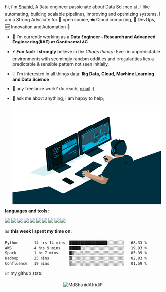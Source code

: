 hi, i'm [Shahid](https://www.linkedin.com/in/md-shahid-afridi-p-b5a72a1a3/), A Data engineer passionate about Data Science :bar_chart:. I like automating, building scalable pipelines, improving and optimizing systems. I am a Strong Advocate for 📜 open source, :cloud: Cloud computing, 🚀 DevOps, :new: Innovation and Automation :robot: 

- 🌱 I’m currently working as a **Data Engineer - Research and Advanced Engineering(RAE) at Continental AG**
- ⚡ **Fun fact:** I **strongly** believe in the *Chaos theory*: Even in unpredictable environments with seemingly random oddities and irregularities lies a predictable & sensible pattern not seen initially.
- :bulb: I'm interested in all things data: **Big Data, Cloud, Machine Learning and Data Science**
- 💼 any freelance work? do reach, [email](mailto:mdshahidafridip@gmail.com) :)
- 💬 ask me about anything, i am happy to help;


  <img align="center" alt="GIF" src="https://github.com/MdShahidAfridiP/MdShahidAfridiP/blob/088dfbeee06b4e1e2cbd42ef038cc88e7a5e9056/code.gif?raw=true" width="500" height="320" />

**languages and tools:**  

<code><img height="20" src="https://raw.githubusercontent.com/Thomas-George-T/Thomas-George-T/master/assets/hadoop.svg"></code>
<code><img height="20" src="https://raw.githubusercontent.com/Thomas-George-T/Thomas-George-T/master/assets/apache_spark.svg"></code>
<code><img height="20" src="https://raw.githubusercontent.com/Thomas-George-T/Thomas-George-T/master/assets/aws.svg"></code>
<code><img height="20" src="https://raw.githubusercontent.com/Thomas-George-T/Thomas-George-T/master/assets/python.svg"></code>
<code><img height="20" src="https://raw.githubusercontent.com/Thomas-George-T/Thomas-George-T/master/assets/mysql.svg"></code>
<code><img height="20" src="https://raw.githubusercontent.com/Thomas-George-T/Thomas-George-T/master/assets/git.svg"></code>
<code><img height="20" src="https://raw.githubusercontent.com/Thomas-George-T/Thomas-George-T/master/assets/jira.svg"></code>
<code><img height="20" src="https://raw.githubusercontent.com/Thomas-George-T/Thomas-George-T/master/assets/kafka.svg"></code>
<code><img height="20" src="https://raw.githubusercontent.com/Thomas-George-T/Thomas-George-T/master/assets/linux-tux.svg"></code>
<code><img height="20" src="https://raw.githubusercontent.com/Thomas-George-T/Thomas-George-T/master/assets/tableau.svg"></code>

📊 **this week i spent my time on:**

```txt
Python       14 hrs 14 mins  █████████████████░░░░░░░░   68.33 %
AWS          4 hrs 9 mins    █████░░░░░░░░░░░░░░░░░░░░   19.93 %
Spark        1 hr 7 mins     █▒░░░░░░░░░░░░░░░░░░░░░░░   05.39 %
Hadoop       25 mins         ▓░░░░░░░░░░░░░░░░░░░░░░░░   02.03 %
Confluence   19 mins         ▒░░░░░░░░░░░░░░░░░░░░░░░░   01.59 %
```


📈 my github stats

<p align="center"> <img src="https://github-readme-stats.vercel.app/api?username=MdShahidAfridiP&show_icons=true&theme=gotham" alt="MdShahidAfridiP" />
